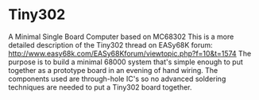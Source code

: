 # Tiny302
A Minimal Single Board Computer based on MC68302
This is a more detailed description of the Tiny302 thread on EASy68K forum: http://www.easy68k.com/EASy68Kforum/viewtopic.php?f=10&t=1574
The purpose is to build a minimal 68000 system that's simple enough to put together as a prototype board in an evening of hand wiring.
The components used are through-hole IC's so no advanced soldering techniques are needed to put a Tiny302 board together.
